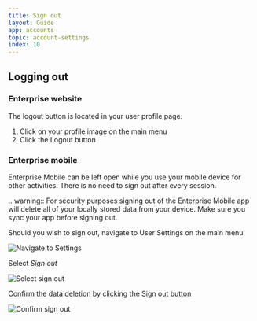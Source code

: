 ```yaml
---
title: Sign out
layout: Guide
app: accounts
topic: account-settings
index: 10
---
```

## Logging out

### Enterprise website

The logout button is located in your user profile page.

1. Click on your profile image on the main menu
2. Click the Logout button

### Enterprise mobile

Enterprise Mobile can be left open while you use your mobile device for other activities. There is no need to sign out after every session.

.. warning:: For security purposes signing out of the Enterprise Mobile app will delete all of your locally stored data from your device. Make sure you sync your app before signing out.

Should you wish to sign out, navigate to User Settings on the main menu

![Navigate to Settings](/images/guides/accounts/ENT_MOB_menu_settings.jpg)

Select *Sign out*

![Select sign out](/images/guides/accounts/ENT_MOB_settings_sign_out.jpg)

Confirm the data deletion by clicking the Sign out button

![Confirm sign out](/images/guides/accounts/ENT_MOB_sign_out.jpg)
